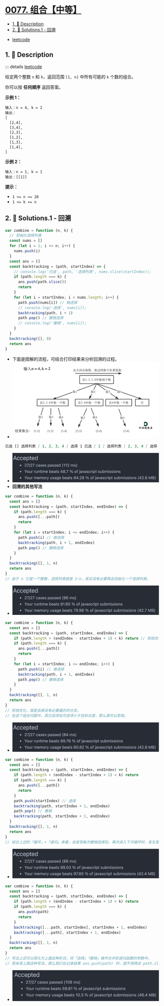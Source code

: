 # [0077. 组合【中等】](https://github.com/Tdahuyou/TNotes.leetcode/tree/main/notes/0077.%20%E7%BB%84%E5%90%88%E3%80%90%E4%B8%AD%E7%AD%89%E3%80%91)

<!-- region:toc -->

- [1. 📝 Description](#1--description)
- [2. 🎯 Solutions.1 - 回溯](#2--solutions1---回溯)

<!-- endregion:toc -->

- [leetcode](https://leetcode.cn/problems/combinations/)

## 1. 📝 Description

::: details [leetcode](https://leetcode.cn)

给定两个整数 `n` 和 `k`，返回范围 `[1, n]` 中所有可能的 `k` 个数的组合。

你可以按 **任何顺序** 返回答案。

**示例 1：**

```
输入：n = 4, k = 2
输出：
[
  [2,4],
  [3,4],
  [2,3],
  [1,2],
  [1,3],
  [1,4],
]
```

**示例 2：**

```
输入：n = 1, k = 1
输出：[[1]]
```

**提示：**

- `1 <= n <= 20`
- `1 <= k <= n`

## 2. 🎯 Solutions.1 - 回溯

```javascript
var combine = function (n, k) {
  // 初始化选择列表
  const nums = []
  for (let i = 1; i <= n; i++) {
    nums.push(i)
  }
  const ans = []
  const backtracking = (path, startIndex) => {
    // console.log('已选', path, '选择列表', nums.slice(startIndex));
    if (path.length === k) {
      ans.push(path.slice())
      return
    }
    for (let i = startIndex; i < nums.length; i++) {
      path.push(nums[i]) // 做选择
      // console.log('选择', nums[i]);
      backtracking(path, i + 1)
      path.pop() // 撤销选择
      // console.log('撤销', nums[i]);
    }
  }
  backtracking([], 0)
  return ans
}
```

- 下面是图解的流程，可结合打印结果来分析回溯的过程。
- ![](assets/2024-11-03-21-50-32.png)

```md
已选 [] 选择列表 [ 1, 2, 3, 4 ] 选择 1 已选 [ 1 ] 选择列表 [ 2, 3, 4 ] 选择 2 已选 [ 1, 2 ] 选择列表 [ 3, 4 ] 撤销 2 选择 3 已选 [ 1, 3 ] 选择列表 [ 4 ] 撤销 3 选择 4 已选 [ 1, 4 ] 选择列表 [] 撤销 4 撤销 1 选择 2 已选 [ 2 ] 选择列表 [ 3, 4 ] 选择 3 已选 [ 2, 3 ] 选择列表 [ 4 ] 撤销 3 选择 4 已选 [ 2, 4 ] 选择列表 [] 撤销 4 撤销 2 选择 3 已选 [ 3 ] 选择列表 [ 4 ] 选择 4 已选 [ 3, 4 ] 选择列表 [] 撤销 4 撤销 3 选择 4 已选 [ 4 ] 选择列表 [] 撤销 4
```

- ![](assets/2024-11-03-21-51-22.png)
- **回溯的其他写法**

```javascript
var combine = function (n, k) {
  const ans = []
  const backtracking = (path, startIndex, endIndex) => {
    if (path.length === k) {
      ans.push([...path])
      return
    }
    for (let i = startIndex; i <= endIndex; i++) {
      path.push(i) // 做选择
      backtracking(path, i + 1, endIndex)
      path.pop() // 撤销选择
    }
  }
  backtracking([], 1, n)
  return ans
}
// 由于 n 它是一个整数，选择列表就是 1~n，其实没有必要再去初始化一个选择列表。
```

- ![](assets/2024-11-03-21-52-02.png)

```javascript
var combine = function (n, k) {
  const ans = []
  const backtracking = (path, startIndex, endIndex) => {
    if (path.length + (endIndex - startIndex + 1) < k) return // 剪枝优化
    if (path.length === k) {
      ans.push([...path])
      return
    }
    for (let i = startIndex; i <= endIndex; i++) {
      path.push(i) // 做选择
      backtracking(path, i + 1, endIndex)
      path.pop() // 撤销选择
    }
  }
  backtracking([], 1, n)
  return ans
}
// 剪枝优化，就是去掉没有必要遍历的分支。
// 在这个组合问题中，若已选项加可选项小于目标长度，那么就可以剪枝。
```

- ![](assets/2024-11-03-21-52-25.png)

```javascript
var combine = function (n, k) {
  const ans = []
  const backtracking = (path, startIndex, endIndex) => {
    if (path.length + (endIndex - startIndex + 1) < k) return
    if (path.length === k) {
      ans.push([...path])
      return
    }
    path.push(startIndex) // 选择
    backtracking(path, startIndex + 1, endIndex)
    path.pop() // 撤销
    backtracking(path, startIndex + 1, endIndex)
  }
  backtracking([], 1, n)
  return ans
}
// 结合上述的「循环」+「递归」来看，会发现每次撤销选择后，再次进入下次循环时，发生变化的仅有 startIndex，直接在撤销时，再次调用 backtracking 也同样能实现循环的效果。
```

- ![](assets/2024-11-03-21-52-34.png)

```javascript
var combine = function (n, k) {
  const ans = []
  const backtracking = (path, startIndex, endIndex) => {
    if (path.length + (endIndex - startIndex + 1) < k) return
    if (path.length === k) {
      ans.push(path)
      return
    }
    backtracking([...path, startIndex], startIndex + 1, endIndex)
    backtracking([...path], startIndex + 1, endIndex)
  }
  backtracking([], 1, n)
  return ans
}
// 写法上还可以简化为上面这种形式，将「选择」「撤销」操作合并到递归函数的参数中。
// 若采用上面这种写法，那么我们在记录结果 ans.push(path) 时，就不用再去 path.slice() 拷贝 path 了，因为每次传入的 path 都是一个全新的 path，和之前的 path 没有关系。
```

- ![](assets/2024-11-03-21-52-43.png)
